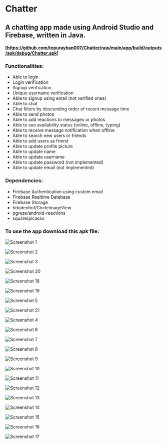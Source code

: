 # Chatter

## A chatting app made using Android Studio and Firebase, written in Java.

 #### [https://github.com/topurayhan007/Chatter/raw/main/app/build/outputs/apk/debug/Chatter.apk]


### Functionalities:
   - Able to login
   - Login verification
   - Signup verification
   - Unique username verification 
   - Able to signup using email (not verified ones)
   - Able to chat
   - Chat filters by descending order of recent message time
   - Able to send photos
   - Able to add reactions to messages or photos
   - Able to see availability status (online, offline, typing)
   - Able to receive message notification when offline
   - Able to search new users or friends
   - Able to add users as friend
   - Able to update profile picture
   - Able to update name
   - Able to update username
   - Able to update password (not implemented)
   - Able to update email (not implemented)

### Dependencies:
   - Firebase Authentication using custom email
   - Firebase Realtime Database
   - Firebase Storage
   - hdodenhof/CircleImageView
   - pgreze/android-reactions
   - square/picasso

### To use the app download this apk file:



![Screenshot 1](asset/1.jpg)

![Screenshot 2](asset/2.jpg)

![Screenshot 3](asset/3.jpg)

![Screenshot 20](asset/20.jpg)

![Screenshot 18](asset/18.jpg)

![Screenshot 19](asset/19.jpg)

![Screenshot 5](asset/5.jpg)

![Screenshot 21](asset/21.jpg)

![Screenshot 4](asset/4.jpg)

![Screenshot 6](asset/6.jpg)

![Screenshot 7](asset/7.jpg)

![Screenshot 8](asset/8.jpg)

![Screenshot 9](asset/9.jpg)

![Screenshot 10](asset/10.jpg)

![Screenshot 11](asset/11.jpg)

![Screenshot 12](asset/12.jpg)

![Screenshot 13](asset/13.jpg)

![Screenshot 14](asset/14.jpg)

![Screenshot 15](asset/15.jpg)

![Screenshot 16](asset/16.jpg)

![Screenshot 17](asset/17.jpg)



